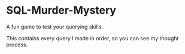 # SQL-Murder-Mystery

A fun game to test your querying skills.

This contains every query I made in order, so you can see my thought process. 


